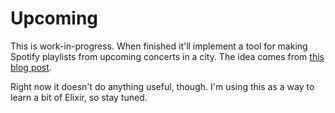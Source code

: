 # Upcoming

This is work-in-progress. When finished it'll implement a tool for making Spotify playlists from upcoming concerts in a city. The idea comes from [this blog post](https://kyleconroy.com/upcoming).

Right now it doesn't do anything useful, though. I'm using this as a way to learn a bit of Elixir, so stay tuned.
